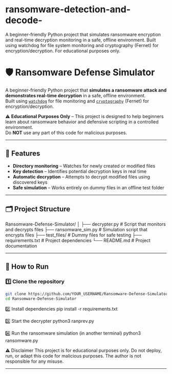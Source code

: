 # ransomware-detection-and-decode-
A beginner-friendly Python project that simulates ransomware encryption and real-time decryption monitoring in a safe, offline environment. Built using watchdog for file system monitoring and cryptography (Fernet) for encryption/decryption. For educational purposes only.

# 🛡️ Ransomware Defense Simulator

A beginner-friendly Python project that **simulates a ransomware attack and demonstrates real-time decryption** in a safe, offline environment.  
Built using [`watchdog`](https://pypi.org/project/watchdog/) for file monitoring and [`cryptography`](https://pypi.org/project/cryptography/) (Fernet) for encryption/decryption.

⚠ **Educational Purposes Only** – This project is designed to help beginners learn about ransomware behavior and defensive scripting in a controlled environment.  
Do **NOT** use any part of this code for malicious purposes.

---

## 📌 Features
- **Directory monitoring** – Watches for newly created or modified files
- **Key detection** – Identifies potential decryption keys in real time
- **Automatic decryption** – Attempts to decrypt modified files using discovered keys
- **Safe simulation** – Works entirely on dummy files in an offline test folder

---

## 🗂 Project Structure
Ransomware-Defense-Simulator/
│
├── decrypter.py # Script that monitors and decrypts files
├── ransomware_sim.py # Simulation script that encrypts files
├── test_files/ # Dummy files for safe testing
├── requirements.txt # Project dependencies
└── README.md # Project documentation

---

## 🚀 How to Run

### 1️⃣ Clone the repository
```bash
git clone https://github.com/YOUR_USERNAME/Ransomware-Defense-Simulator.git
cd Ransomware-Defense-Simulator

```
2️⃣ Install dependencies
pip install -r requirements.txt

3️⃣ Start the decrypter
python3 ranprev.py

4️⃣ Run the ransomware simulation (in another terminal)
python3 ransomware.py

⚠ Disclaimer
This project is for educational purposes only.
Do not deploy, run, or adapt this code for malicious purposes. The author is not responsible for any misuse.


---

